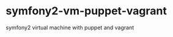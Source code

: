 symfony2-vm-puppet-vagrant
==========================

symfony2 virtual machine with puppet and vagrant